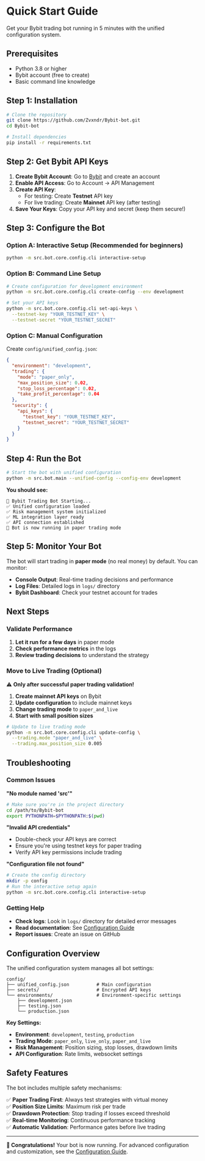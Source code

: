 # Quick Start Guide

Get your Bybit trading bot running in 5 minutes with the unified configuration system.

## Prerequisites

- Python 3.8 or higher
- Bybit account (free to create)
- Basic command line knowledge

## Step 1: Installation

```bash
# Clone the repository
git clone https://github.com/Zvxndr/Bybit-bot.git
cd Bybit-bot

# Install dependencies
pip install -r requirements.txt
```

## Step 2: Get Bybit API Keys

1. **Create Bybit Account**: Go to [Bybit](https://www.bybit.com/) and create an account
2. **Enable API Access**: Go to Account → API Management
3. **Create API Key**: 
   - For testing: Create **Testnet** API key
   - For live trading: Create **Mainnet** API key (after testing)
4. **Save Your Keys**: Copy your API key and secret (keep them secure!)

## Step 3: Configure the Bot

### Option A: Interactive Setup (Recommended for beginners)
```bash
python -m src.bot.core.config.cli interactive-setup
```

### Option B: Command Line Setup
```bash
# Create configuration for development environment
python -m src.bot.core.config.cli create-config --env development

# Set your API keys
python -m src.bot.core.config.cli set-api-keys \
  --testnet-key "YOUR_TESTNET_KEY" \
  --testnet-secret "YOUR_TESTNET_SECRET"
```

### Option C: Manual Configuration
Create `config/unified_config.json`:
```json
{
  "environment": "development",
  "trading": {
    "mode": "paper_only",
    "max_position_size": 0.02,
    "stop_loss_percentage": 0.02,
    "take_profit_percentage": 0.04
  },
  "security": {
    "api_keys": {
      "testnet_key": "YOUR_TESTNET_KEY",
      "testnet_secret": "YOUR_TESTNET_SECRET"
    }
  }
}
```

## Step 4: Run the Bot

```bash
# Start the bot with unified configuration
python -m src.bot.main --unified-config --config-env development
```

**You should see:**
```
🚀 Bybit Trading Bot Starting...
✅ Unified configuration loaded
✅ Risk management system initialized
✅ ML integration layer ready
✅ API connection established
🤖 Bot is now running in paper trading mode
```

## Step 5: Monitor Your Bot

The bot will start trading in **paper mode** (no real money) by default. You can monitor:

- **Console Output**: Real-time trading decisions and performance
- **Log Files**: Detailed logs in `logs/` directory
- **Bybit Dashboard**: Check your testnet account for trades

## Next Steps

### Validate Performance
1. **Let it run for a few days** in paper mode
2. **Check performance metrics** in the logs
3. **Review trading decisions** to understand the strategy

### Move to Live Trading (Optional)
⚠️ **Only after successful paper trading validation!**

1. **Create mainnet API keys** on Bybit
2. **Update configuration** to include mainnet keys
3. **Change trading mode** to `paper_and_live`
4. **Start with small position sizes**

```bash
# Update to live trading mode
python -m src.bot.core.config.cli update-config \
  --trading.mode "paper_and_live" \
  --trading.max_position_size 0.005
```

## Troubleshooting

### Common Issues

**"No module named 'src'"**
```bash
# Make sure you're in the project directory
cd /path/to/Bybit-bot
export PYTHONPATH=$PYTHONPATH:$(pwd)
```

**"Invalid API credentials"**
- Double-check your API keys are correct
- Ensure you're using testnet keys for paper trading
- Verify API key permissions include trading

**"Configuration file not found"**
```bash
# Create the config directory
mkdir -p config
# Run the interactive setup again
python -m src.bot.core.config.cli interactive-setup
```

### Getting Help

- **Check logs**: Look in `logs/` directory for detailed error messages
- **Read documentation**: See [Configuration Guide](UNIFIED_CONFIGURATION.md)
- **Report issues**: Create an issue on GitHub

## Configuration Overview

The unified configuration system manages all bot settings:

```
config/
├── unified_config.json          # Main configuration
├── secrets/                     # Encrypted API keys
└── environments/                # Environment-specific settings
    ├── development.json
    ├── testing.json
    └── production.json
```

**Key Settings:**
- **Environment**: `development`, `testing`, `production`
- **Trading Mode**: `paper_only`, `live_only`, `paper_and_live`
- **Risk Management**: Position sizing, stop losses, drawdown limits
- **API Configuration**: Rate limits, websocket settings

## Safety Features

The bot includes multiple safety mechanisms:

✅ **Paper Trading First**: Always test strategies with virtual money  
✅ **Position Size Limits**: Maximum risk per trade  
✅ **Drawdown Protection**: Stop trading if losses exceed threshold  
✅ **Real-time Monitoring**: Continuous performance tracking  
✅ **Automatic Validation**: Performance gates before live trading  

---

**🎉 Congratulations!** Your bot is now running. For advanced configuration and customization, see the [Configuration Guide](UNIFIED_CONFIGURATION.md).
